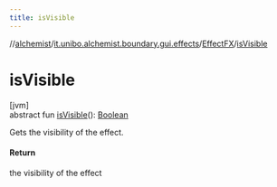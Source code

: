 ```yaml
---
title: isVisible
---
```

//[alchemist](../../../index.html)/[it.unibo.alchemist.boundary.gui.effects](../index.html)/[EffectFX](index.html)/[isVisible](is-visible.html)



# isVisible



[jvm]\
abstract fun [isVisible](is-visible.html)(): [Boolean](https://kotlinlang.org/api/latest/jvm/stdlib/kotlin/-boolean/index.html)



Gets the visibility of the effect.



#### Return



the visibility of the effect





